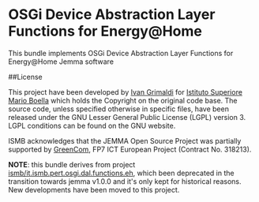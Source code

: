 # OSGi Device Abstraction Layer Functions for Energy@Home

This bundle implements OSGi Device Abstraction Layer Functions for Energy@Home Jemma software

##License

This project have been developed by [Ivan Grimaldi](https://github.com/ivangrimaldi) for [Istituto Superiore Mario Boella](http://www.ismb.it/) which holds the Copyright on the original code base.
The source code, unless specified otherwise in specific files, have been released under the GNU Lesser General Public License (LGPL) version 3.
LGPL conditions can be found on the GNU website.

ISMB acknowledges that the JEMMA Open Source Project was partially supported by [GreenCom](http://www.greencom-project.eu/), FP7 ICT European Project (Contract No. 318213).

**NOTE**: this bundle derives from project [ismb/it.ismb.pert.osgi.dal.functions.eh](https://github.com/ismb/it.ismb.pert.osgi.dal.functions.eh), which been deprecated in the transition towards jemma v1.0.0 and it's only kept for historical reasons. New developments have been moved to this project.

